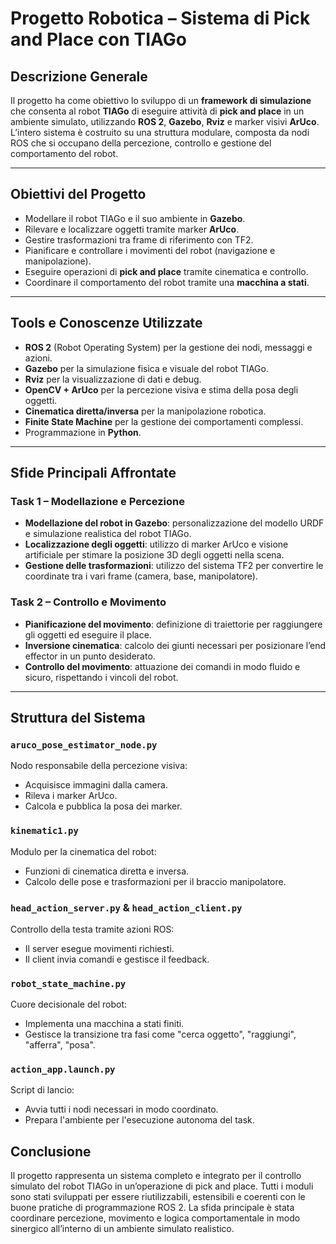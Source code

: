 # Progetto Robotica – Sistema di Pick and Place con TIAGo

## Descrizione Generale

Il progetto ha come obiettivo lo sviluppo di un **framework di simulazione** che consenta al robot **TIAGo** di eseguire attività di **pick and place** in un ambiente simulato, utilizzando **ROS 2**, **Gazebo**, **Rviz** e marker visivi **ArUco**. L’intero sistema è costruito su una struttura modulare, composta da nodi ROS che si occupano della percezione, controllo e gestione del comportamento del robot.

---

## Obiettivi del Progetto

- Modellare il robot TIAGo e il suo ambiente in **Gazebo**.
- Rilevare e localizzare oggetti tramite marker **ArUco**.
- Gestire trasformazioni tra frame di riferimento con TF2.
- Pianificare e controllare i movimenti del robot (navigazione e manipolazione).
- Eseguire operazioni di **pick and place** tramite cinematica e controllo.
- Coordinare il comportamento del robot tramite una **macchina a stati**.

---

## Tools e Conoscenze Utilizzate

- **ROS 2** (Robot Operating System) per la gestione dei nodi, messaggi e azioni.
- **Gazebo** per la simulazione fisica e visuale del robot TIAGo.
- **Rviz** per la visualizzazione di dati e debug.
- **OpenCV + ArUco** per la percezione visiva e stima della posa degli oggetti.
- **Cinematica diretta/inversa** per la manipolazione robotica.
- **Finite State Machine** per la gestione dei comportamenti complessi.
- Programmazione in **Python**.

---

## Sfide Principali Affrontate

### Task 1 – Modellazione e Percezione

- **Modellazione del robot in Gazebo**: personalizzazione del modello URDF e simulazione realistica del robot TIAGo.
- **Localizzazione degli oggetti**: utilizzo di marker ArUco e visione artificiale per stimare la posizione 3D degli oggetti nella scena.
- **Gestione delle trasformazioni**: utilizzo del sistema TF2 per convertire le coordinate tra i vari frame (camera, base, manipolatore).

### Task 2 – Controllo e Movimento

- **Pianificazione del movimento**: definizione di traiettorie per raggiungere gli oggetti ed eseguire il place.
- **Inversione cinematica**: calcolo dei giunti necessari per posizionare l’end effector in un punto desiderato.
- **Controllo del movimento**: attuazione dei comandi in modo fluido e sicuro, rispettando i vincoli del robot.

---

## Struttura del Sistema

### `aruco_pose_estimator_node.py`  
Nodo responsabile della percezione visiva:
- Acquisisce immagini dalla camera.
- Rileva i marker ArUco.
- Calcola e pubblica la posa dei marker.

### `kinematic1.py`  
Modulo per la cinematica del robot:
- Funzioni di cinematica diretta e inversa.
- Calcolo delle pose e trasformazioni per il braccio manipolatore.

### `head_action_server.py` & `head_action_client.py`  
Controllo della testa tramite azioni ROS:
- Il server esegue movimenti richiesti.
- Il client invia comandi e gestisce il feedback.

### `robot_state_machine.py`  
Cuore decisionale del robot:
- Implementa una macchina a stati finiti.
- Gestisce la transizione tra fasi come "cerca oggetto", "raggiungi", "afferra", "posa".

### `action_app.launch.py`  
Script di lancio:
- Avvia tutti i nodi necessari in modo coordinato.
- Prepara l'ambiente per l'esecuzione autonoma del task.

## Conclusione

Il progetto rappresenta un sistema completo e integrato per il controllo simulato del robot TIAGo in un’operazione di pick and place. Tutti i moduli sono stati sviluppati per essere riutilizzabili, estensibili e coerenti con le buone pratiche di programmazione ROS 2. La sfida principale è stata coordinare percezione, movimento e logica comportamentale in modo sinergico all’interno di un ambiente simulato realistico.

